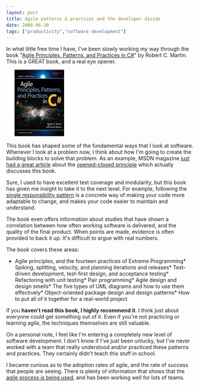 ```yaml
---
layout: post
title: Agile patterns & practices and the developer divide
date: 2008-06-20
tags: ["productivity","software development"]
---
```


In what little free time I have, I've been slowly working my way through the book &quot;[Agile Principles, Patterns, and Practices in C#](http://www.amazon.com/dp/product/0131857258/?tag=ytechie-20&amp;linkCode=asn&amp;creativeASIN=0131857258)&quot; by Robert C. Martin. This is a GREAT book, and a real eye opener.

![image](image2.png) 

This book has shaped some of the fundamental ways that I look at software. Whenever I look at a problem now, I think about how I'm going to create the building blocks to solve that problem. As an example, MSDN magazine [just had a great article](http://msdn.microsoft.com/en-us/magazine/cc546578.aspx) about the [opened-closed principle](http://en.wikipedia.org/wiki/Open/closed_principle) which actually discusses this book.

Sure, I used to have excellent test coverage and modularity, but this book has given me insight to take it to the next level. For example, following the [single responsibility pattern](http://davidhayden.com/blog/dave/archive/2005/05/29/1066.aspx) is a concrete way of making your code more adaptable to change, and makes your code easier to maintain and understand.

The book even offers information about studies that have shown a correlation between how often working software is delivered, and the quality of the final product. When points are made, evidence is often provided to back it up. It's difficult to argue with real numbers.

The book covers these areas:

*   Agile principles, and the fourteen practices of Extreme Programming*   Spiking, splitting, velocity, and planning iterations and releases*   Test-driven development, test-first design, and acceptance testing*   Refactoring with unit testing*   Pair programming*   Agile design and design smells*   The five types of UML diagrams and how to use them effectively*   Object-oriented package design and design patterns*   How to put all of it together for a real-world project  

If you **haven't read this book, I highly recommend it**. I think just about everyone could get something out of it. Even if you're not practicing or learning agile, the techniques themselves are still valuable.

On a personal note, I feel like I'm entering a completely new level of software development. I don't know if I've just been unlucky, but I've never worked with a team that really understood and/or practiced these patterns and practices. They certainly didn't teach this stuff in school.

I became curious as to the adoption rates of agile, and the rate of success that people are seeing. There is plenty of information that shows that the [agile process _is_ being used](http://www.agilemodeling.com/essays/proof.htm), and has been working well for lots of teams.